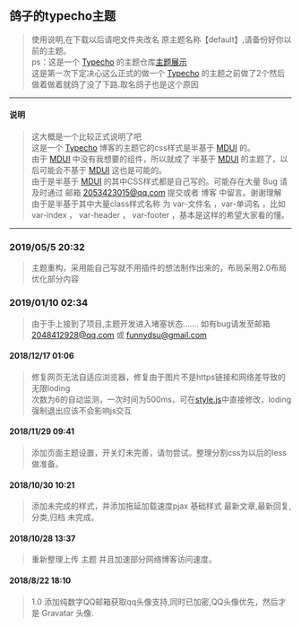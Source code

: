 [MDUI]:https://www.mdui.org/
[Typecho]:http://typecho.org/
## 鸽子的typecho主题
> 使用说明,在下载以后请吧文件夹改名 原主题名称【default】,请备份好你以前的主题。<br/>
> ps：这是一个 [Typecho] 的主题仓库<a href="bbs.funnyli.cn" >主题展示</a><br/>
> 这是第一次下定决心这么正式的做一个 [Typecho] 的主题之前做了2个然后做着做着就鸽了没了下路.取名鸽子也是这个原因
* * *
#### 说明
> 这大概是一个比较正式说明了吧<br/>
> 这是一个 [Typecho] 博客的主题它的css样式是半基于 [MDUI] 的。<br />
> 由于 [MDUI] 中没有我想要的组件，所以就成了 半基于 [MDUI] 的主题了，以后可能会不基于 [MDUI] 这也是可能的。<br />
> 由于是半基于 [MDUI] 的其中CSS样式都是自己写的。可能存在大量 Bug 请及时通过 邮箱 2053423015@qq.com 提交或者 博客 中留言。谢谢理解<br />
> 由于是半基于其中大量class样式名称 为 var-文件名 ，var-单词名 ，比如 var-index ， var-header ， var-footer ，基本是这样的希望大家看的懂。<br />
* * *
### 2019/05/5 20:32
> 主题重构，采用能自己写就不用插件的想法制作出来的，布局采用2.0布局优化部分内容
### 2019/01/10 02:34
> 由于手上接到了项目,主题开发进入堵塞状态.......
> 如有bug请发至邮箱 2048412928@qq.com 或 funnydsu@gmail.com
#### 2018/12/17 01:06
> 修复网页无法自适应浏览器，修复由于图片不是https链接和网络差导致的无限loding<br />
> 次数为6的自动监测，一次时间为500ms，可在[style.js](鸽子%20Date_1.3/css-js/style.js)中直接修改，loding强制退出应该不会影响js交互
#### 2018/11/29 09:41
> 添加页面主题设置，开关灯未完善，请勿尝试。整理分割css为以后的less做准备。
#### 2018/10/30 10:21
> 添加未完成的样式，并添加拖延加载速度pjax
> 基础样式 最新文章,最新回复,分类,归档 未完成。

#### 2018/10/28 13:37 
> 重新整理上传 主题  并且加速部分网络博客访问速度。

#### 2018/8/22 18:10
> 1.0 添加纯数字QQ邮箱获取qq头像支持,同时已加密,QQ头像优先，然后才是 Gravatar 头像.
